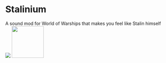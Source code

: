 # Stalinium
A sound mod for World of Warships that makes you feel like Stalin himself
![](https://www.snopes.com/tachyon/2016/10/joseph-stalin.jpg)
<img src="https://www.snopes.com/tachyon/2016/10/joseph-stalin.jpg" width="100">
